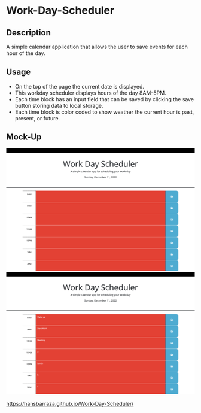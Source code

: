 # Work-Day-Scheduler

## Description
A simple calendar application that allows the user to save events for each hour of the day.

## Usage
* On the top of the page the current date is displayed.
* This workday scheduler displays hours of the day 8AM-5PM.
* Each time block has an input field that can be saved by clicking the save button storing data to local storage.
* Each time block is color coded to show weather the current hour is past, present, or future.

## Mock-Up
![](assets/images/screenshot3.png)
![](assets/images/screenshot2.png)

https://hansbarraza.github.io/Work-Day-Scheduler/



